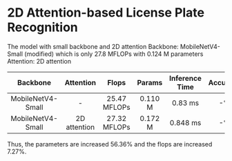 # 2D Attention-based License Plate Recognition

The model with small backbone and 2D attention
Backbone: MobileNetV4-Small (modified) which is only 27.8 MFLOPs with 0.124 M parameters
Attention: 2D attention

| Backbone | Attention | Flops | Params | Inference Time | Accuracy |
| :---: | :---: | :---: | :---: | :---: | :---: |
| MobileNetV4-Small | - | 25.47 MFLOPs | 0.110 M | 0.83 ms | -% |
| MobileNetV4-Small | 2D attention | 27.32 MFLOPs | 0.172 M | 0.848 ms | -% |

Thus, the parameters are increased 56.36% and the flops are increased 7.27%.
